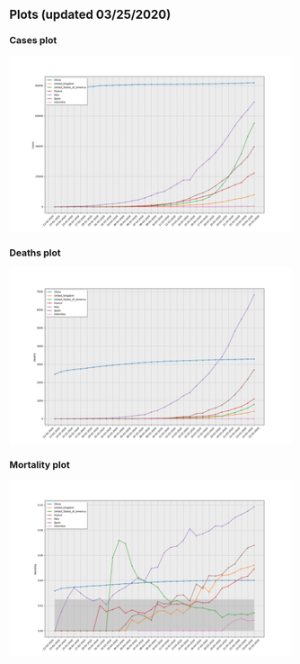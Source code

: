 ## Plots (updated 03/25/2020)

### Cases plot 

![Cases plot](covid19_Cases.png)

### Deaths plot 

![Deaths plot](covid19_Deaths.png)

### Mortality plot

![Mortality plot](covid19_Mortality.png)
